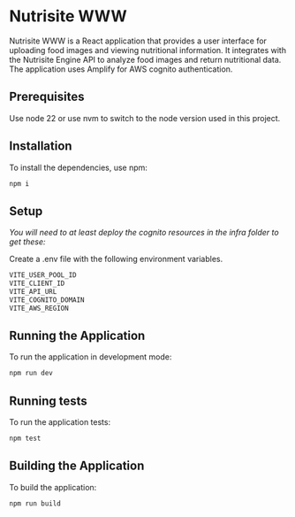 # Nutrisite WWW

Nutrisite WWW is a React application that provides a user interface for uploading food images and viewing nutritional information. It integrates with the Nutrisite Engine API to analyze food images and return nutritional data. The application uses Amplify for AWS cognito authentication.

## Prerequisites

Use node 22 or use nvm to switch to the node version used in this project.

## Installation

To install the dependencies, use npm:

```sh
npm i
```

## Setup

*You will need to at least deploy the cognito resources in the infra folder to get these:*

Create a .env file with the following environment variables.

```sh
VITE_USER_POOL_ID
VITE_CLIENT_ID
VITE_API_URL
VITE_COGNITO_DOMAIN
VITE_AWS_REGION
```

## Running the Application

To run the application in development mode:

```sh
npm run dev
```

## Running tests

To run the application tests:

```sh
npm test
```

## Building the Application

To build the application:

```sh
npm run build
```
